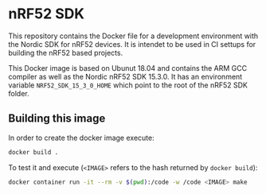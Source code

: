 nRF52 SDK
=========

This repository contains the Docker file for a development environment with the
Nordic SDK for nRF52 devices. It is intendet to be used in CI settups for
building the nRF52 based projects.

This Docker image is based on Ubunut 18.04 and contains the ARM GCC compiler
as well as the Nordic nRF52 SDK 15.3.0. It has an environment variable
`NRF52_SDK_15_3_0_HOME` which point to the root of the nRF52 SDK folder.


Building this image
-------------------

In order to create the docker image execute:

```sh
docker build .
```

To test it and execute (`<IMAGE>` refers to the hash returned by `docker build`):

```sh
docker container run -it --rm -v $(pwd):/code -w /code <IMAGE> make
```



